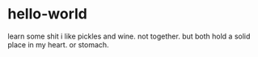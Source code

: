 # hello-world
learn some shit
i like pickles and wine. not together. but both hold a solid place in my heart. or stomach. 
